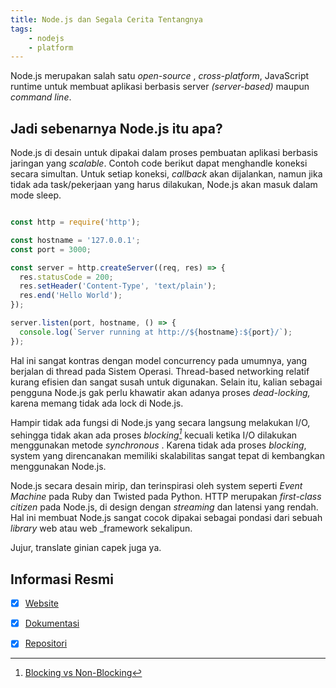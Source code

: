 ```yaml
---
title: Node.js dan Segala Cerita Tentangnya
tags:
    - nodejs
    - platform
---
```


Node.js merupakan salah satu _open-source_ , _cross-platform_, JavaScript runtime untuk membuat aplikasi berbasis server _(server-based)_ maupun _command line_.

## Jadi sebenarnya Node.js itu apa?

Node.js di desain untuk dipakai dalam proses pembuatan aplikasi berbasis jaringan yang _scalable_. Contoh code berikut dapat menghandle koneksi secara simultan. Untuk setiap koneksi, _callback_ akan dijalankan, namun jika tidak ada task/pekerjaan yang harus dilakukan, Node.js akan masuk dalam mode sleep.

``` js

const http = require('http');

const hostname = '127.0.0.1';
const port = 3000;

const server = http.createServer((req, res) => {
  res.statusCode = 200;
  res.setHeader('Content-Type', 'text/plain');
  res.end('Hello World');
});

server.listen(port, hostname, () => {
  console.log(`Server running at http://${hostname}:${port}/`);
});

```

Hal ini sangat kontras dengan model concurrency pada umumnya, yang berjalan di thread pada Sistem Operasi. Thread-based networking relatif kurang efisien dan sangat susah untuk digunakan. Selain itu, kalian sebagai pengguna Node.js gak perlu khawatir akan adanya proses _dead-locking,_ karena memang tidak ada lock di Node.js.

Hampir tidak ada fungsi di Node.js yang secara langsung melakukan I/O, sehingga tidak akan ada proses _blocking[^1]_ kecuali ketika I/O dilakukan menggunakan metode _synchronous_ . Karena tidak ada proses _blocking_, system yang direncanakan memiliki skalabilitas sangat tepat di kembangkan menggunakan Node.js.

Node.js secara desain mirip, dan terinspirasi oleh system seperti _Event Machine_ pada Ruby dan Twisted pada Python. HTTP merupakan _first-class citizen_ pada Node.js, di design dengan _streaming_ dan latensi yang rendah. Hal ini membuat Node.js sangat cocok dipakai sebagai pondasi dari sebuah _library_ web atau web _framework sekalipun.

Jujur, translate ginian capek juga ya.

## Informasi Resmi

- [x] [Website](https://nodejs.org/)
- [x] [Dokumentasi](https://nodejs.org/dist/latest/docs/api/)
- [x] [Repositori](https://github.com/nodejs/node)



[^1]: [Blocking vs Non-Blocking](https://nodejs.org/en/docs/guides/blocking-vs-non-blocking)
